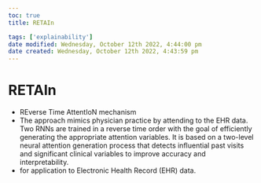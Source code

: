 ```yaml
---
toc: true
title: RETAIn

tags: ['explainability']
date modified: Wednesday, October 12th 2022, 4:44:00 pm
date created: Wednesday, October 12th 2022, 4:43:59 pm
---
```


# RETAIn


- REverse Time AttentIoN mechanism
- The approach mimics physician practice by attending to the EHR data. Two RNNs are trained in a reverse time order with the goal of efficiently generating the appropriate attention variables. It is based on a two-level neural attention generation process that detects influential past visits and significant clinical variables to improve accuracy and interpretability.
- for application to Electronic Health Record (EHR) data.



